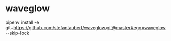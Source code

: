 # waveglow

pipenv install -e git+https://github.com/stefantaubert/waveglow.git@master#egg=waveglow --skip-lock
